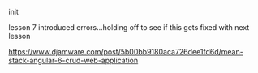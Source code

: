 init

lesson 7 introduced errors...holding off to see if this gets fixed with next lesson

https://www.djamware.com/post/5b00bb9180aca726dee1fd6d/mean-stack-angular-6-crud-web-application
